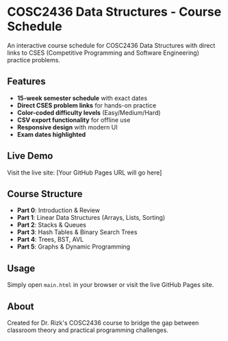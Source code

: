 # COSC2436 Data Structures - Course Schedule

An interactive course schedule for COSC2436 Data Structures with direct links to CSES (Competitive Programming and Software Engineering) practice problems.

## Features

- **15-week semester schedule** with exact dates
- **Direct CSES problem links** for hands-on practice
- **Color-coded difficulty levels** (Easy/Medium/Hard)
- **CSV export functionality** for offline use
- **Responsive design** with modern UI
- **Exam dates highlighted**

## Live Demo

Visit the live site: [Your GitHub Pages URL will go here]

## Course Structure

- **Part 0**: Introduction & Review
- **Part 1**: Linear Data Structures (Arrays, Lists, Sorting)
- **Part 2**: Stacks & Queues
- **Part 3**: Hash Tables & Binary Search Trees
- **Part 4**: Trees, BST, AVL
- **Part 5**: Graphs & Dynamic Programming

## Usage

Simply open `main.html` in your browser or visit the live GitHub Pages site.

## About

Created for Dr. Rizk's COSC2436 course to bridge the gap between classroom theory and practical programming challenges.
